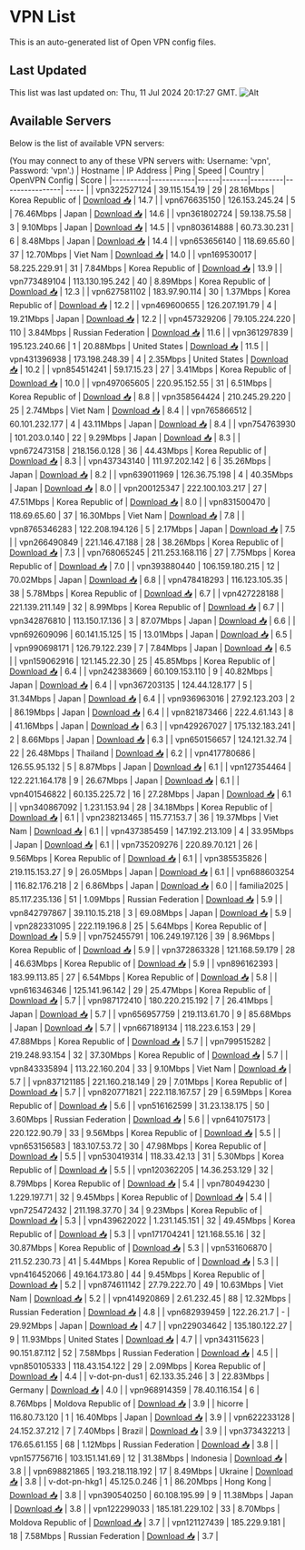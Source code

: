 # VPN List

This is an auto-generated list of Open VPN config files.

## Last Updated

This list was last updated on: Thu, 11 Jul 2024 20:17:27 GMT.
![Alt](https://repobeats.axiom.co/api/embed/186b98318ef1479477931607c1ad7d823f12451f.svg "Repobeats analytics image")

## Available Servers

Below is the list of available VPN servers:

(You may connect to any of these VPN servers with: Username: 'vpn', Password: 'vpn'.)
| Hostname | IP Address | Ping | Speed | Country | OpenVPN Config | Score |
|----------|------------|------|-------|---------|----------------| ----- |
| vpn322527124 | 39.115.154.19 | 29 | 28.16Mbps | Korea Republic of | [Download 📥](./configs/server_0_KR.ovpn) | 14.7 |
| vpn676635150 | 126.153.245.24 | 5 | 76.46Mbps | Japan | [Download 📥](./configs/server_1_JP.ovpn) | 14.6 |
| vpn361802724 | 59.138.75.58 | 3 | 9.10Mbps | Japan | [Download 📥](./configs/server_2_JP.ovpn) | 14.5 |
| vpn803614888 | 60.73.30.231 | 6 | 8.48Mbps | Japan | [Download 📥](./configs/server_3_JP.ovpn) | 14.4 |
| vpn653656140 | 118.69.65.60 | 37 | 12.70Mbps | Viet Nam | [Download 📥](./configs/server_4_VN.ovpn) | 14.0 |
| vpn169530017 | 58.225.229.91 | 31 | 7.84Mbps | Korea Republic of | [Download 📥](./configs/server_5_KR.ovpn) | 13.9 |
| vpn773489104 | 113.130.195.242 | 40 | 8.89Mbps | Korea Republic of | [Download 📥](./configs/server_6_KR.ovpn) | 12.3 |
| vpn627581102 | 183.97.90.114 | 30 | 1.37Mbps | Korea Republic of | [Download 📥](./configs/server_7_KR.ovpn) | 12.2 |
| vpn469600655 | 126.207.191.79 | 4 | 19.21Mbps | Japan | [Download 📥](./configs/server_8_JP.ovpn) | 12.2 |
| vpn457329206 | 79.105.224.220 | 110 | 3.84Mbps | Russian Federation | [Download 📥](./configs/server_9_RU.ovpn) | 11.6 |
| vpn361297839 | 195.123.240.66 | 1 | 20.88Mbps | United States | [Download 📥](./configs/server_10_US.ovpn) | 11.5 |
| vpn431396938 | 173.198.248.39 | 4 | 2.35Mbps | United States | [Download 📥](./configs/server_11_US.ovpn) | 10.2 |
| vpn854514241 | 59.17.15.23 | 27 | 3.41Mbps | Korea Republic of | [Download 📥](./configs/server_12_KR.ovpn) | 10.0 |
| vpn497065605 | 220.95.152.55 | 31 | 6.51Mbps | Korea Republic of | [Download 📥](./configs/server_13_KR.ovpn) | 8.8 |
| vpn358564424 | 210.245.29.220 | 25 | 2.74Mbps | Viet Nam | [Download 📥](./configs/server_14_VN.ovpn) | 8.4 |
| vpn765866512 | 60.101.232.177 | 4 | 43.11Mbps | Japan | [Download 📥](./configs/server_15_JP.ovpn) | 8.4 |
| vpn754763930 | 101.203.0.140 | 22 | 9.29Mbps | Japan | [Download 📥](./configs/server_16_JP.ovpn) | 8.3 |
| vpn672473158 | 218.156.0.128 | 36 | 44.43Mbps | Korea Republic of | [Download 📥](./configs/server_17_KR.ovpn) | 8.3 |
| vpn437343140 | 111.97.202.142 | 6 | 35.26Mbps | Japan | [Download 📥](./configs/server_18_JP.ovpn) | 8.2 |
| vpn639011969 | 126.36.75.198 | 4 | 40.35Mbps | Japan | [Download 📥](./configs/server_19_JP.ovpn) | 8.0 |
| vpn200125347 | 222.100.103.217 | 27 | 47.51Mbps | Korea Republic of | [Download 📥](./configs/server_20_KR.ovpn) | 8.0 |
| vpn831500470 | 118.69.65.60 | 37 | 16.30Mbps | Viet Nam | [Download 📥](./configs/server_21_VN.ovpn) | 7.8 |
| vpn8765346283 | 122.208.194.126 | 5 | 2.17Mbps | Japan | [Download 📥](./configs/server_22_JP.ovpn) | 7.5 |
| vpn266490849 | 221.146.47.188 | 28 | 38.26Mbps | Korea Republic of | [Download 📥](./configs/server_23_KR.ovpn) | 7.3 |
| vpn768065245 | 211.253.168.116 | 27 | 7.75Mbps | Korea Republic of | [Download 📥](./configs/server_24_KR.ovpn) | 7.0 |
| vpn393880440 | 106.159.180.215 | 12 | 70.02Mbps | Japan | [Download 📥](./configs/server_25_JP.ovpn) | 6.8 |
| vpn478418293 | 116.123.105.35 | 38 | 5.78Mbps | Korea Republic of | [Download 📥](./configs/server_26_KR.ovpn) | 6.7 |
| vpn427228188 | 221.139.211.149 | 32 | 8.99Mbps | Korea Republic of | [Download 📥](./configs/server_27_KR.ovpn) | 6.7 |
| vpn342876810 | 113.150.17.136 | 3 | 87.07Mbps | Japan | [Download 📥](./configs/server_28_JP.ovpn) | 6.6 |
| vpn692609096 | 60.141.15.125 | 15 | 13.01Mbps | Japan | [Download 📥](./configs/server_29_JP.ovpn) | 6.5 |
| vpn990698171 | 126.79.122.239 | 7 | 7.84Mbps | Japan | [Download 📥](./configs/server_30_JP.ovpn) | 6.5 |
| vpn159062916 | 121.145.22.30 | 25 | 45.85Mbps | Korea Republic of | [Download 📥](./configs/server_31_KR.ovpn) | 6.4 |
| vpn242383669 | 60.109.153.110 | 9 | 40.82Mbps | Japan | [Download 📥](./configs/server_32_JP.ovpn) | 6.4 |
| vpn367203135 | 124.44.128.177 | 5 | 31.34Mbps | Japan | [Download 📥](./configs/server_33_JP.ovpn) | 6.4 |
| vpn936963016 | 27.92.123.203 | 2 | 86.19Mbps | Japan | [Download 📥](./configs/server_34_JP.ovpn) | 6.4 |
| vpn821873466 | 222.4.61.143 | 8 | 41.16Mbps | Japan | [Download 📥](./configs/server_35_JP.ovpn) | 6.3 |
| vpn429267027 | 175.132.183.241 | 2 | 8.66Mbps | Japan | [Download 📥](./configs/server_36_JP.ovpn) | 6.3 |
| vpn650156657 | 124.121.32.74 | 22 | 26.48Mbps | Thailand | [Download 📥](./configs/server_37_TH.ovpn) | 6.2 |
| vpn417780686 | 126.55.95.132 | 5 | 8.87Mbps | Japan | [Download 📥](./configs/server_38_JP.ovpn) | 6.1 |
| vpn127354464 | 122.221.164.178 | 9 | 26.67Mbps | Japan | [Download 📥](./configs/server_39_JP.ovpn) | 6.1 |
| vpn401546822 | 60.135.225.72 | 16 | 27.28Mbps | Japan | [Download 📥](./configs/server_40_JP.ovpn) | 6.1 |
| vpn340867092 | 1.231.153.94 | 28 | 34.18Mbps | Korea Republic of | [Download 📥](./configs/server_41_KR.ovpn) | 6.1 |
| vpn238213465 | 115.77.153.7 | 36 | 19.37Mbps | Viet Nam | [Download 📥](./configs/server_42_VN.ovpn) | 6.1 |
| vpn437385459 | 147.192.213.109 | 4 | 33.95Mbps | Japan | [Download 📥](./configs/server_43_JP.ovpn) | 6.1 |
| vpn735209276 | 220.89.70.121 | 26 | 9.56Mbps | Korea Republic of | [Download 📥](./configs/server_44_KR.ovpn) | 6.1 |
| vpn385535826 | 219.115.153.27 | 9 | 26.05Mbps | Japan | [Download 📥](./configs/server_45_JP.ovpn) | 6.1 |
| vpn688603254 | 116.82.176.218 | 2 | 6.86Mbps | Japan | [Download 📥](./configs/server_46_JP.ovpn) | 6.0 |
| familia2025 | 85.117.235.136 | 51 | 1.09Mbps | Russian Federation | [Download 📥](./configs/server_47_RU.ovpn) | 5.9 |
| vpn842797867 | 39.110.15.218 | 3 | 69.08Mbps | Japan | [Download 📥](./configs/server_48_JP.ovpn) | 5.9 |
| vpn282331095 | 222.119.196.8 | 25 | 5.64Mbps | Korea Republic of | [Download 📥](./configs/server_49_KR.ovpn) | 5.9 |
| vpn752455791 | 106.249.197.126 | 39 | 8.96Mbps | Korea Republic of | [Download 📥](./configs/server_50_KR.ovpn) | 5.9 |
| vpn372863328 | 121.168.59.179 | 28 | 46.63Mbps | Korea Republic of | [Download 📥](./configs/server_51_KR.ovpn) | 5.9 |
| vpn896162393 | 183.99.113.85 | 27 | 6.54Mbps | Korea Republic of | [Download 📥](./configs/server_52_KR.ovpn) | 5.8 |
| vpn616346346 | 125.141.96.142 | 29 | 25.47Mbps | Korea Republic of | [Download 📥](./configs/server_53_KR.ovpn) | 5.7 |
| vpn987172410 | 180.220.215.192 | 7 | 26.41Mbps | Japan | [Download 📥](./configs/server_54_JP.ovpn) | 5.7 |
| vpn656957759 | 219.113.61.70 | 9 | 85.68Mbps | Japan | [Download 📥](./configs/server_55_JP.ovpn) | 5.7 |
| vpn667189134 | 118.223.6.153 | 29 | 47.88Mbps | Korea Republic of | [Download 📥](./configs/server_56_KR.ovpn) | 5.7 |
| vpn799515282 | 219.248.93.154 | 32 | 37.30Mbps | Korea Republic of | [Download 📥](./configs/server_57_KR.ovpn) | 5.7 |
| vpn843335894 | 113.22.160.204 | 33 | 9.10Mbps | Viet Nam | [Download 📥](./configs/server_58_VN.ovpn) | 5.7 |
| vpn837121185 | 221.160.218.149 | 29 | 7.01Mbps | Korea Republic of | [Download 📥](./configs/server_59_KR.ovpn) | 5.7 |
| vpn820771821 | 222.118.167.57 | 29 | 6.59Mbps | Korea Republic of | [Download 📥](./configs/server_60_KR.ovpn) | 5.6 |
| vpn516162599 | 31.23.138.175 | 50 | 3.60Mbps | Russian Federation | [Download 📥](./configs/server_61_RU.ovpn) | 5.6 |
| vpn641075173 | 220.122.90.79 | 33 | 9.56Mbps | Korea Republic of | [Download 📥](./configs/server_62_KR.ovpn) | 5.5 |
| vpn653156583 | 183.107.53.72 | 30 | 47.98Mbps | Korea Republic of | [Download 📥](./configs/server_63_KR.ovpn) | 5.5 |
| vpn530419314 | 118.33.42.13 | 31 | 5.30Mbps | Korea Republic of | [Download 📥](./configs/server_64_KR.ovpn) | 5.5 |
| vpn120362205 | 14.36.253.129 | 32 | 8.79Mbps | Korea Republic of | [Download 📥](./configs/server_65_KR.ovpn) | 5.4 |
| vpn780494230 | 1.229.197.71 | 32 | 9.45Mbps | Korea Republic of | [Download 📥](./configs/server_66_KR.ovpn) | 5.4 |
| vpn725472432 | 211.198.37.70 | 34 | 9.23Mbps | Korea Republic of | [Download 📥](./configs/server_67_KR.ovpn) | 5.3 |
| vpn439622022 | 1.231.145.151 | 32 | 49.45Mbps | Korea Republic of | [Download 📥](./configs/server_68_KR.ovpn) | 5.3 |
| vpn171704241 | 121.168.55.16 | 32 | 30.87Mbps | Korea Republic of | [Download 📥](./configs/server_69_KR.ovpn) | 5.3 |
| vpn531606870 | 211.52.230.73 | 41 | 5.44Mbps | Korea Republic of | [Download 📥](./configs/server_70_KR.ovpn) | 5.3 |
| vpn416452066 | 49.164.173.80 | 44 | 9.45Mbps | Korea Republic of | [Download 📥](./configs/server_71_KR.ovpn) | 5.2 |
| vpn874611142 | 27.79.222.70 | 49 | 10.63Mbps | Viet Nam | [Download 📥](./configs/server_72_VN.ovpn) | 5.2 |
| vpn414920869 | 2.61.232.45 | 88 | 12.32Mbps | Russian Federation | [Download 📥](./configs/server_73_RU.ovpn) | 4.8 |
| vpn682939459 | 122.26.21.7 | - | 29.92Mbps | Japan | [Download 📥](./configs/server_74_JP.ovpn) | 4.7 |
| vpn229034642 | 135.180.122.27 | 9 | 11.93Mbps | United States | [Download 📥](./configs/server_75_US.ovpn) | 4.7 |
| vpn343115623 | 90.151.87.112 | 52 | 7.58Mbps | Russian Federation | [Download 📥](./configs/server_76_RU.ovpn) | 4.5 |
| vpn850105333 | 118.43.154.122 | 29 | 2.09Mbps | Korea Republic of | [Download 📥](./configs/server_77_KR.ovpn) | 4.4 |
| v-dot-pn-dus1 | 62.133.35.246 | 3 | 22.83Mbps | Germany | [Download 📥](./configs/server_78_DE.ovpn) | 4.0 |
| vpn968914359 | 78.40.116.154 | 6 | 8.76Mbps | Moldova Republic of | [Download 📥](./configs/server_79_MD.ovpn) | 3.9 |
| hicorre | 116.80.73.120 | 1 | 16.40Mbps | Japan | [Download 📥](./configs/server_80_JP.ovpn) | 3.9 |
| vpn622233128 | 24.152.37.212 | 7 | 7.40Mbps | Brazil | [Download 📥](./configs/server_81_BR.ovpn) | 3.9 |
| vpn373432213 | 176.65.61.155 | 68 | 1.12Mbps | Russian Federation | [Download 📥](./configs/server_82_RU.ovpn) | 3.8 |
| vpn157756716 | 103.151.141.69 | 12 | 31.38Mbps | Indonesia | [Download 📥](./configs/server_83_ID.ovpn) | 3.8 |
| vpn698821865 | 193.218.118.192 | 17 | 8.49Mbps | Ukraine | [Download 📥](./configs/server_84_UA.ovpn) | 3.8 |
| v-dot-pn-hkg1 | 45.125.0.246 | 1 | 86.20Mbps | Hong Kong | [Download 📥](./configs/server_85_HK.ovpn) | 3.8 |
| vpn390540250 | 60.108.195.99 | 9 | 11.38Mbps | Japan | [Download 📥](./configs/server_86_JP.ovpn) | 3.8 |
| vpn122299033 | 185.181.229.102 | 33 | 8.70Mbps | Moldova Republic of | [Download 📥](./configs/server_87_MD.ovpn) | 3.7 |
| vpn121127439 | 185.229.9.181 | 18 | 7.58Mbps | Russian Federation | [Download 📥](./configs/server_88_RU.ovpn) | 3.7 |

